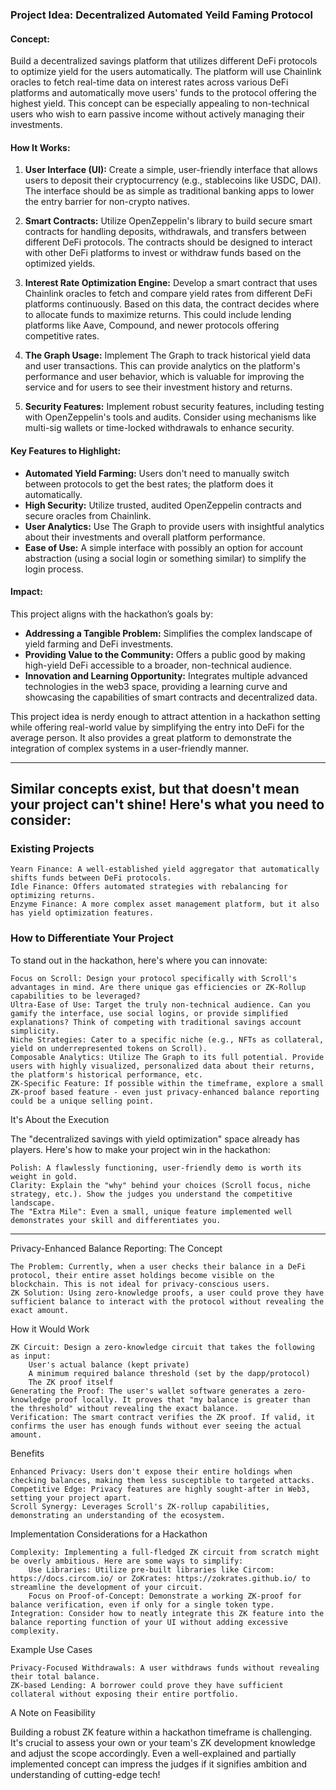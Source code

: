 ### Project Idea: Decentralized Automated Yeild Faming Protocol

#### Concept:

Build a decentralized savings platform that utilizes different DeFi protocols to optimize yield for the users automatically. The platform will use Chainlink oracles to fetch real-time data on interest rates across various DeFi platforms and automatically move users' funds to the protocol offering the highest yield. This concept can be especially appealing to non-technical users who wish to earn passive income without actively managing their investments.

#### How It Works:

1. **User Interface (UI):** Create a simple, user-friendly interface that allows users to deposit their cryptocurrency (e.g., stablecoins like USDC, DAI). The interface should be as simple as traditional banking apps to lower the entry barrier for non-crypto natives.

2. **Smart Contracts:** Utilize OpenZeppelin's library to build secure smart contracts for handling deposits, withdrawals, and transfers between different DeFi protocols. The contracts should be designed to interact with other DeFi platforms to invest or withdraw funds based on the optimized yields.

3. **Interest Rate Optimization Engine:** Develop a smart contract that uses Chainlink oracles to fetch and compare yield rates from different DeFi platforms continuously. Based on this data, the contract decides where to allocate funds to maximize returns. This could include lending platforms like Aave, Compound, and newer protocols offering competitive rates.

4. **The Graph Usage:** Implement The Graph to track historical yield data and user transactions. This can provide analytics on the platform's performance and user behavior, which is valuable for improving the service and for users to see their investment history and returns.

5. **Security Features:** Implement robust security features, including testing with OpenZeppelin's tools and audits. Consider using mechanisms like multi-sig wallets or time-locked withdrawals to enhance security.

#### Key Features to Highlight:

- **Automated Yield Farming:** Users don't need to manually switch between protocols to get the best rates; the platform does it automatically.
- **High Security:** Utilize trusted, audited OpenZeppelin contracts and secure oracles from Chainlink.
- **User Analytics:** Use The Graph to provide users with insightful analytics about their investments and overall platform performance.
- **Ease of Use:** A simple interface with possibly an option for account abstraction (using a social login or something similar) to simplify the login process.

#### Impact:

This project aligns with the hackathon’s goals by:

- **Addressing a Tangible Problem:** Simplifies the complex landscape of yield farming and DeFi investments.
- **Providing Value to the Community:** Offers a public good by making high-yield DeFi accessible to a broader, non-technical audience.
- **Innovation and Learning Opportunity:** Integrates multiple advanced technologies in the web3 space, providing a learning curve and showcasing the capabilities of smart contracts and decentralized data.

This project idea is nerdy enough to attract attention in a hackathon setting while offering real-world value by simplifying the entry into DeFi for the average person. It also provides a great platform to demonstrate the integration of complex systems in a user-friendly manner.

---

## Similar concepts exist, but that doesn't mean your project can't shine! Here's what you need to consider:

### Existing Projects

    Yearn Finance: A well-established yield aggregator that automatically shifts funds between DeFi protocols.
    Idle Finance: Offers automated strategies with rebalancing for optimizing returns.
    Enzyme Finance: A more complex asset management platform, but it also has yield optimization features.

### How to Differentiate Your Project

To stand out in the hackathon, here's where you can innovate:

    Focus on Scroll: Design your protocol specifically with Scroll's advantages in mind. Are there unique gas efficiencies or ZK-Rollup capabilities to be leveraged?
    Ultra-Ease of Use: Target the truly non-technical audience. Can you gamify the interface, use social logins, or provide simplified explanations? Think of competing with traditional savings account simplicity.
    Niche Strategies: Cater to a specific niche (e.g., NFTs as collateral, yield on underrepresented tokens on Scroll).
    Composable Analytics: Utilize The Graph to its full potential. Provide users with highly visualized, personalized data about their returns, the platform's historical performance, etc.
    ZK-Specific Feature: If possible within the timeframe, explore a small ZK-proof based feature - even just privacy-enhanced balance reporting could be a unique selling point.

It's About the Execution

The "decentralized savings with yield optimization" space already has players. Here's how to make your project win in the hackathon:

    Polish: A flawlessly functioning, user-friendly demo is worth its weight in gold.
    Clarity: Explain the "why" behind your choices (Scroll focus, niche strategy, etc.). Show the judges you understand the competitive landscape.
    The "Extra Mile": Even a small, unique feature implemented well demonstrates your skill and differentiates you.

---

Privacy-Enhanced Balance Reporting: The Concept

    The Problem: Currently, when a user checks their balance in a DeFi protocol, their entire asset holdings become visible on the blockchain. This is not ideal for privacy-conscious users.
    ZK Solution: Using zero-knowledge proofs, a user could prove they have sufficient balance to interact with the protocol without revealing the exact amount.

How it Would Work

    ZK Circuit: Design a zero-knowledge circuit that takes the following as input:
        User's actual balance (kept private)
        A minimum required balance threshold (set by the dapp/protocol)
        The ZK proof itself
    Generating the Proof: The user's wallet software generates a zero-knowledge proof locally. It proves that "my balance is greater than the threshold" without revealing the exact balance.
    Verification: The smart contract verifies the ZK proof. If valid, it confirms the user has enough funds without ever seeing the actual amount.

Benefits

    Enhanced Privacy: Users don't expose their entire holdings when checking balances, making them less susceptible to targeted attacks.
    Competitive Edge: Privacy features are highly sought-after in Web3, setting your project apart.
    Scroll Synergy: Leverages Scroll's ZK-rollup capabilities, demonstrating an understanding of the ecosystem.

Implementation Considerations for a Hackathon

    Complexity: Implementing a full-fledged ZK circuit from scratch might be overly ambitious. Here are some ways to simplify:
        Use Libraries: Utilize pre-built libraries like Circom: https://docs.circom.io/ or ZoKrates: https://zokrates.github.io/ to streamline the development of your circuit.
        Focus on Proof-of-Concept: Demonstrate a working ZK-proof for balance verification, even if only for a single token type.
    Integration: Consider how to neatly integrate this ZK feature into the balance reporting function of your UI without adding excessive complexity.

Example Use Cases

    Privacy-Focused Withdrawals: A user withdraws funds without revealing their total balance.
    ZK-based Lending: A borrower could prove they have sufficient collateral without exposing their entire portfolio.

A Note on Feasibility

Building a robust ZK feature within a hackathon timeframe is challenging. It's crucial to assess your own or your team's ZK development knowledge and adjust the scope accordingly. Even a well-explained and partially implemented concept can impress the judges if it signifies ambition and understanding of cutting-edge tech!
